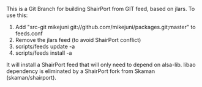 This is a Git Branch for building ShairPort from GIT feed, based on jlars. To use this:

1. Add "src-git mikejuni git://github.com/mikejuni/packages.git;master" to feeds.conf
2. Remove the jlars feed (to avoid ShairPort conflict)
3. scripts/feeds update -a
4. scripts/feeds install -a

It will install a ShairPort feed that will only need to depend on alsa-lib.
libao dependency is eliminated by a ShairPort fork from Skaman (skaman/shairport).
